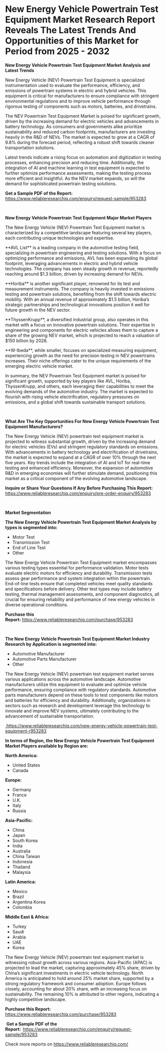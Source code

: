 <p><h1>New Energy Vehicle Powertrain Test Equipment Market Research Report Reveals The Latest Trends And Opportunities of this Market for Period from 2025 - 2032</h1></p><p><strong>New Energy Vehicle Powertrain Test Equipment Market Analysis and Latest Trends</strong></p>
<p><p>New Energy Vehicle (NEV) Powertrain Test Equipment is specialized instrumentation used to evaluate the performance, efficiency, and emissions of powertrain systems in electric and hybrid vehicles. This equipment is critical for manufacturers to ensure compliance with stringent environmental regulations and to improve vehicle performance through rigorous testing of components such as motors, batteries, and drivetrains.</p><p>The NEV Powertrain Test Equipment Market is poised for significant growth, driven by the increasing demand for electric vehicles and advancements in battery technology. As consumers and governments alike prioritize sustainability and reduced carbon footprints, manufacturers are investing heavily in the R&D of NEVs. The market is expected to grow at a CAGR of 9.8% during the forecast period, reflecting a robust shift towards cleaner transportation solutions.</p><p>Latest trends indicate a rising focus on automation and digitization in testing processes, enhancing precision and reducing time. Additionally, the integration of AI and machine learning in test equipment is expected to further optimize performance assessments, making the testing process more efficient and insightful. As the NEV market expands, so will the demand for sophisticated powertrain testing solutions.</p></p>
<p><strong>Get a Sample PDF of the Report:&nbsp;</strong> <a href="https://www.reliableresearchiq.com/enquiry/request-sample/953283?utm_campaign=2758&utm_medium=2&utm_source=Github&utm_content=ia&utm_term=30032025&utm_id=new-energy-vehicle-powertrain-test-equipment">https://www.reliableresearchiq.com/enquiry/request-sample/953283</a></p>
<p>&nbsp;</p>
<p><strong>New Energy Vehicle Powertrain Test Equipment Major Market Players</strong></p>
<p><p>The New Energy Vehicle (NEV) Powertrain Test Equipment market is characterized by a competitive landscape featuring several key players, each contributing unique technologies and expertise. </p><p>**AVL List** is a leading company in the automotive testing field, specializing in powertrain engineering and testing solutions. With a focus on optimizing performance and emissions, AVL has been expanding its global footprint, leveraging advancements in electric and hybrid vehicle technologies. The company has seen steady growth in revenue, reportedly reaching around $1.3 billion, driven by increasing demand for NEVs.</p><p>**Horiba** is another significant player, renowned for its test and measurement instruments. The company is heavily invested in emissions testing and powertrain solutions, benefiting from the shift towards electric mobility. With an annual revenue of approximately $1.5 billion, Horiba’s strategic partnerships and technological innovations position it well for future growth in the NEV sector.</p><p>**ThyssenKrupp**, a diversified industrial group, also operates in this market with a focus on innovative powertrain solutions. Their expertise in engineering and components for electric vehicles allows them to capture a share of the growing NEV market, which is projected to reach a valuation of $150 billion by 2028.</p><p>**W-Ibeda**, while smaller, focuses on specialized measuring equipment, experiencing growth as the need for precision testing in NEV powertrains increases. Their niche offerings cater to the unique requirements of the emerging electric vehicle market.</p><p>In summary, the NEV Powertrain Test Equipment market is poised for significant growth, supported by key players like AVL, Horiba, ThyssenKrupp, and others, each leveraging their capabilities to meet the evolving demands of the automotive industry. The market is expected to flourish with rising vehicle electrification, regulatory pressures on emissions, and a global shift towards sustainable transport solutions.</p></p>
<p>&nbsp;</p>
<p><strong>What Are The Key Opportunities For New Energy Vehicle Powertrain Test Equipment Manufacturers?</strong></p>
<p><p>The New Energy Vehicle (NEV) powertrain test equipment market is projected to witness substantial growth, driven by the increasing demand for electric vehicles (EVs) and stringent regulatory standards on emissions. With advancements in battery technology and electrification of drivetrains, the market is expected to expand at a CAGR of over 10% through the next five years. Key trends include the integration of AI and IoT for real-time testing and enhanced efficiency. Moreover, the expansion of automotive R&D in emerging economies will further stimulate demand, positioning this market as a critical component of the evolving automotive landscape.</p></p>
<p><strong>Inquire or Share Your Questions If Any Before Purchasing This Report:</strong> <a href="https://www.reliableresearchiq.com/enquiry/pre-order-enquiry/953283?utm_campaign=2758&utm_medium=2&utm_source=Github&utm_content=ia&utm_term=30032025&utm_id=new-energy-vehicle-powertrain-test-equipment">https://www.reliableresearchiq.com/enquiry/pre-order-enquiry/953283</a></p>
<p>&nbsp;</p>
<p><strong>Market Segmentation</strong></p>
<p><strong>The New Energy Vehicle Powertrain Test Equipment Market Analysis by types is segmented into:</strong></p>
<p><ul><li>Motor Test</li><li>Transmission Test</li><li>End of Line Test</li><li>Other</li></ul></p>
<p><p>The New Energy Vehicle Powertrain Test Equipment market encompasses various testing types essential for performance validation. Motor tests evaluate electric motors for efficiency and durability. Transmission tests assess gear performance and system integration within the powertrain. End-of-line tests ensure that completed vehicles meet quality standards and specifications before delivery. Other test types may include battery testing, thermal management assessments, and component diagnostics, all crucial for ensuring reliability and performance of new energy vehicles in diverse operational conditions.</p></p>
<p><strong>Purchase this Report:&nbsp;</strong><a href="https://www.reliableresearchiq.com/purchase/953283?utm_campaign=2758&utm_medium=2&utm_source=Github&utm_content=ia&utm_term=30032025&utm_id=new-energy-vehicle-powertrain-test-equipment">https://www.reliableresearchiq.com/purchase/953283</a></p>
<p>&nbsp;</p>
<p><strong>The New Energy Vehicle Powertrain Test Equipment Market Industry Research by Application is segmented into:</strong></p>
<p><ul><li>Automotive Manufacturer</li><li>Automotive Parts Manufacturer</li><li>Other</li></ul></p>
<p><p>The New Energy Vehicle (NEV) powertrain test equipment market serves various applications across the automotive landscape. Automotive manufacturers utilize this equipment to evaluate and optimize vehicle performance, ensuring compliance with regulatory standards. Automotive parts manufacturers depend on these tools to test components like motors and batteries for efficiency and durability. Additionally, organizations in sectors such as research and development leverage this technology to innovate and improve NEV systems, ultimately contributing to the advancement of sustainable transportation.</p></p>
<p><a href="https://www.reliableresearchiq.com/new-energy-vehicle-powertrain-test-equipment-r953283?utm_campaign=2758&utm_medium=2&utm_source=Github&utm_content=ia&utm_term=30032025&utm_id=new-energy-vehicle-powertrain-test-equipment">&nbsp;https://www.reliableresearchiq.com/new-energy-vehicle-powertrain-test-equipment-r953283</a></p>
<p><strong>In terms of Region, the New Energy Vehicle Powertrain Test Equipment Market Players available by Region are:</strong></p>
<p>
    <p> <strong> North America: </strong>
        <ul>
            <li>United States</li>
            <li>Canada</li>
        </ul>
        </p> 
    <p> <strong> Europe: </strong>
        <ul>
            <li>Germany</li>
            <li>France</li>
            <li>U.K.</li>
            <li>Italy</li>
            <li>Russia</li>
        </ul>
        </p> 
    <p> <strong> Asia-Pacific: </strong>
        <ul>
            <li>China</li>
            <li>Japan</li>
            <li>South Korea</li>
            <li>India</li>
            <li>Australia</li>
            <li>China Taiwan</li>
            <li>Indonesia</li>
            <li>Thailand</li>
            <li>Malaysia</li>
        </ul>
        </p> 
    <p> <strong> Latin America: </strong>
        <ul>
            <li>Mexico</li>
            <li>Brazil</li>
            <li>Argentina Korea</li>
            <li>Colombia</li>
        </ul>
        </p> 
    <p> <strong> Middle East & Africa: </strong>
        <ul>
            <li>Turkey</li>
            <li>Saudi</li>
            <li>Arabia</li>
            <li>UAE</li>
            <li>Korea</li>
        </ul>
    </p>
    </p>
<p><p>The New Energy Vehicle (NEV) powertrain test equipment market is witnessing robust growth across various regions. Asia-Pacific (APAC) is projected to lead the market, capturing approximately 45% share, driven by China’s significant investments in electric vehicle technology. North America is anticipated to hold around 25% market share, supported by a strong regulatory framework and consumer adoption. Europe follows closely, accounting for about 20% share, with an increasing focus on sustainability. The remaining 10% is attributed to other regions, indicating a highly competitive landscape.</p></p>
<p><strong>Purchase this Report: </strong><a href="https://www.reliableresearchiq.com/purchase/953283?utm_campaign=2758&utm_medium=2&utm_source=Github&utm_content=ia&utm_term=30032025&utm_id=new-energy-vehicle-powertrain-test-equipment">https://www.reliableresearchiq.com/purchase/953283</a></p>
<p>&nbsp;<strong>Get a Sample PDF of the Report:&nbsp;&nbsp;</strong><a href="https://www.reliableresearchiq.com/enquiry/request-sample/953283?utm_campaign=2758&utm_medium=2&utm_source=Github&utm_content=ia&utm_term=30032025&utm_id=new-energy-vehicle-powertrain-test-equipment">https://www.reliableresearchiq.com/enquiry/request-sample/953283</a></p>
<p><strong></strong></p>
<p>Check more reports on <a href="https://www.reliableresearchiq.com/?utm_campaign=2758&utm_medium=2&utm_source=Github&utm_content=ia&utm_term=30032025&utm_id=new-energy-vehicle-powertrain-test-equipment">https://www.reliableresearchiq.com/</a></p>